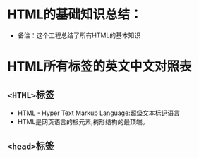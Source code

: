 # HTML的基础知识总结：
* 备注：这个工程总结了所有HTML的基本知识

# HTML所有标签的英文中文对照表
## ```<HTML>```标签
  * HTML - Hyper Text Markup Language:超级文本标记语言
  * HTML是网页语言的根元素,树形结构的最顶端。

## ```<head>```标签


